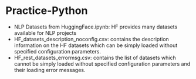 # Practice-Python

+ NLP Datasets from HuggingFace.ipynb: HF provides many datasets available for NLP projects
+ HF_datasets_description_noconfig.csv: contains the description information on the HF datasets which can be simply loaded without specified configuration parameters.
+ HF_rest_datasets_errormsg.csv: contains the list of datasets which cannot be simply loaded without specified configuration parameters and their loading error messages.
